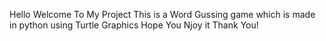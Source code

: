 Hello Welcome To My Project
This is a Word Gussing game which is made in python using Turtle Graphics
Hope You Njoy it
Thank You!
